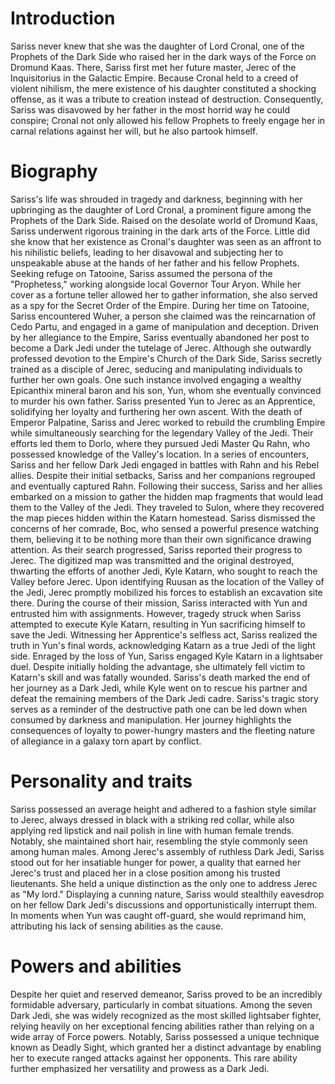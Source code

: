 # Introduction

Sariss never knew that she was the daughter of Lord Cronal, one of the Prophets of the Dark Side who raised her in the dark ways of the Force on Dromund Kaas.
There, Sariss first met her future master, Jerec of the Inquisitorius in the Galactic Empire.
Because Cronal held to a creed of violent nihilism, the mere existence of his daughter constituted a shocking offense, as it was a tribute to creation instead of destruction.
Consequently, Sariss was disavowed by her father in the most horrid way he could conspire; Cronal not only allowed his fellow Prophets to freely engage her in carnal relations against her will, but he also partook himself.

# Biography

Sariss's life was shrouded in tragedy and darkness, beginning with her upbringing as the daughter of Lord Cronal, a prominent figure among the Prophets of the Dark Side.
Raised on the desolate world of Dromund Kaas, Sariss underwent rigorous training in the dark arts of the Force.
Little did she know that her existence as Cronal's daughter was seen as an affront to his nihilistic beliefs, leading to her disavowal and subjecting her to unspeakable abuse at the hands of her father and his fellow Prophets.
Seeking refuge on Tatooine, Sariss assumed the persona of the "Prophetess," working alongside local Governor Tour Aryon.
While her cover as a fortune teller allowed her to gather information, she also served as a spy for the Secret Order of the Empire.
During her time on Tatooine, Sariss encountered Wuher, a person she claimed was the reincarnation of Cedo Partu, and engaged in a game of manipulation and deception.
Driven by her allegiance to the Empire, Sariss eventually abandoned her post to become a Dark Jedi under the tutelage of Jerec.
Although she outwardly professed devotion to the Empire's Church of the Dark Side, Sariss secretly trained as a disciple of Jerec, seducing and manipulating individuals to further her own goals.
One such instance involved engaging a wealthy Epicanthix mineral baron and his son, Yun, whom she eventually convinced to murder his own father.
Sariss presented Yun to Jerec as an Apprentice, solidifying her loyalty and furthering her own ascent.
With the death of Emperor Palpatine, Sariss and Jerec worked to rebuild the crumbling Empire while simultaneously searching for the legendary Valley of the Jedi.
Their efforts led them to Dorlo, where they pursued Jedi Master Qu Rahn, who possessed knowledge of the Valley's location.
In a series of encounters, Sariss and her fellow Dark Jedi engaged in battles with Rahn and his Rebel allies.
Despite their initial setbacks, Sariss and her companions regrouped and eventually captured Rahn.
Following their success, Sariss and her allies embarked on a mission to gather the hidden map fragments that would lead them to the Valley of the Jedi.
They traveled to Sulon, where they recovered the map pieces hidden within the Katarn homestead.
Sariss dismissed the concerns of her comrade, Boc, who sensed a powerful presence watching them, believing it to be nothing more than their own significance drawing attention.
As their search progressed, Sariss reported their progress to Jerec.
The digitized map was transmitted and the original destroyed, thwarting the efforts of another Jedi, Kyle Katarn, who sought to reach the Valley before Jerec.
Upon identifying Ruusan as the location of the Valley of the Jedi, Jerec promptly mobilized his forces to establish an excavation site there.
During the course of their mission, Sariss interacted with Yun and entrusted him with assignments.
However, tragedy struck when Sariss attempted to execute Kyle Katarn, resulting in Yun sacrificing himself to save the Jedi.
Witnessing her Apprentice's selfless act, Sariss realized the truth in Yun's final words, acknowledging Katarn as a true Jedi of the light side.
Enraged by the loss of Yun, Sariss engaged Kyle Katarn in a lightsaber duel.
Despite initially holding the advantage, she ultimately fell victim to Katarn's skill and was fatally wounded.
Sariss's death marked the end of her journey as a Dark Jedi, while Kyle went on to rescue his partner and defeat the remaining members of the Dark Jedi cadre.
Sariss's tragic story serves as a reminder of the destructive path one can be led down when consumed by darkness and manipulation.
Her journey highlights the consequences of loyalty to power-hungry masters and the fleeting nature of allegiance in a galaxy torn apart by conflict.

# Personality and traits

Sariss possessed an average height and adhered to a fashion style similar to Jerec, always dressed in black with a striking red collar, while also applying red lipstick and nail polish in line with human female trends.
Notably, she maintained short hair, resembling the style commonly seen among human males.
Among Jerec's assembly of ruthless Dark Jedi, Sariss stood out for her insatiable hunger for power, a quality that earned her Jerec's trust and placed her in a close position among his trusted lieutenants.
She held a unique distinction as the only one to address Jerec as "My lord." Displaying a cunning nature, Sariss would stealthily eavesdrop on her fellow Dark Jedi's discussions and opportunistically interrupt them.
In moments when Yun was caught off-guard, she would reprimand him, attributing his lack of sensing abilities as the cause.

# Powers and abilities

Despite her quiet and reserved demeanor, Sariss proved to be an incredibly formidable adversary, particularly in combat situations.
Among the seven Dark Jedi, she was widely recognized as the most skilled lightsaber fighter, relying heavily on her exceptional fencing abilities rather than relying on a wide array of Force powers.
Notably, Sariss possessed a unique technique known as Deadly Sight, which granted her a distinct advantage by enabling her to execute ranged attacks against her opponents.
This rare ability further emphasized her versatility and prowess as a Dark Jedi.
